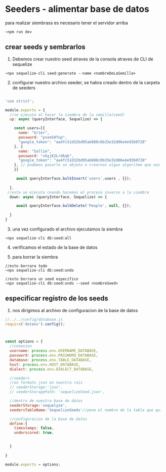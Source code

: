 # Seeders - alimentar base de datos

para realizar siembrass es necesario tener el servidor arriba

```
~npm run dev
```

## crear seeds y sembrarlos

1. Debemos crear nuestro seed  atraves de la consola atraves de CLI de sequelize
```
~npx sequelize-cli seed:generate --name <nombreDeLaSemilla>
```

2. configurar nuestro archivo seeder, se habra creado dentro de la carpeta de seeders

```javascript

'use strict';

module.exports = {
  //se ejecuta al hacer la siembra de la semilla(seed)
  up: async (queryInterface, Sequelize) => {

    const users=[{
      name: "Grier",
      password: "psxm10fup",
      "google_token": "aa4fc51d32bd95ab888c0b33e32d86e4e93b0728"
    }, {
      name: "Sallie",
      password: "vkyjK2Lrdkqk",
      "google_token": "aa4fc51d32bd95ab888c0b33e32d86e4e93b0728"
    }, // podemos pasarle un objeto o crearnos algun algoritmo que nos cree los datos de forma aleatoria
    }]

     await queryInterface.bulkInsert('users',users , {});
  
  },
 //esta se ejecuta cuando hacemos el proceso inverso a la siembra
  down: async (queryInterface, Sequelize) => {

     await queryInterface.bulkDelete('People', null, {});
    
  }
}  


```

3. una vez configurado el archivo ejecutamos la siembra

```
~npx sequelize-cli db:seed:all
```

4. verificamos el estado de la base de datos

5. para borrar la siembra
```
//esto borrara todo
~npx sequelize-cli db:seed:undo

//esto borrara un seed especifico
~npx sequelize-cli db:seed:undo --seed <nombreSeed>
```

## especificar registro de los seeds

1. nos dirigimos al archivo de configuracion de la base de datos

```javascript
//../../config/database.js
require('dotenv').config();



const options = {
  //conexion
  username: process.env.USERNAME_DATABASE,
  password: process.env.PASSWORD_DATABASE,
  database: process.env.TABLE_DATABASE,
  host: process.env.HOST_DATABASE,
  dialect: process.env.DIALECT_DATABASE,

  //seeders
  //en formato json en nuestra raiz
  // seederStorage:'json',
  // seederStoragePath: 'sequelizeSeed.json',

  //dentro de nuestra base de datos  
  seederStorage:'sequelyze',
  seedersTableName:'SequelizeSeeds'//pone el nombre de la tabla que quieras

  //configuracion de la base de datos
  define:{
    timestamps: false,
    underscored: true,
    

  }
  
}

module.exports = options;

```


